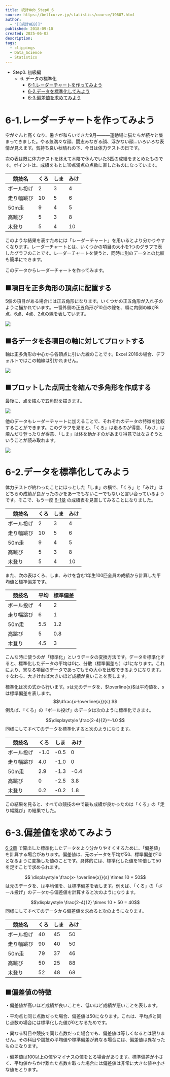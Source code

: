 ```yaml
---
title: 統計Web_Step0_6
source: https://bellcurve.jp/statistics/course/19607.html
author:
  - "[[統計WEB]]"
published: 2018-09-10
created: 2025-06-02
description: 
tags:
  - clippings
  - Data_Science
  - Statistics
---
```

- Step0. 初級編
	- 6\. データの標準化
		- [6-1.レーダーチャートを作ってみよう](#6-1.レーダーチャートを作ってみよう)
		- [6-2.データを標準化してみよう](#6-2.データを標準化してみよう)
		- [6-3.偏差値を求めてみよう](#6-3.偏差値を求めてみよう)

# 6-1.レーダーチャートを作ってみよう
空がぐんと高くなり、暑さが和らいできた9月―――運動場に猫たちが続々と集まってきました。やる気満々な顔、闘志みなぎる顔、浮かない顔…いろいろな表情が見えます。気持ち良い秋晴れの下、今日は体力テストの日です。

次の表は既に体力テストを終えて木陰で休んでいた3匹の成績をまとめたものです。ポイントは、成績をもとに10点満点の点数に直したものになっています。

| 競技名 | くろ | しま | みけ |
| --- | --- | --- | --- |
| ボール投げ | 2 | 3 | 4 |
| 走り幅跳び | 10 | 5 | 6 |
| 50m走 | 9 | 4 | 5 |
| 高跳び | 5 | 3 | 8 |
| 木登り | 5 | 4 | 10 |

このような結果を表すためには「レーダーチャート」を用いるとより分かりやすくなります。レーダーチャートとは、いくつかの項目の大小を1つのグラフで表したグラフのことです。レーダーチャートを使うと、同時に別のデータとの比較も簡単にできます。

このデータからレーダーチャートを作ってみます。

## ■項目を正多角形の頂点に配置する

5個の項目がある場合には正五角形になります。いくつかの正五角形が入れ子のように描かれています。一番外側の正五角形が10点の線を、順に内側の線が8点、6点、4点、2点の線を表しています。

[![](https://bellcurve.jp/statistics/wp-content/uploads/2018/08/fig1.png)](https://bellcurve.jp/wp-content/uploads/2018/08/fig1.png)

## ■各データを各項目の軸に対してプロットする

軸は正多角形の中心から各頂点に引いた線のことです。Excel 2016の場合、デフォルトではこの軸線は引かれません。

[![](https://bellcurve.jp/statistics/wp-content/uploads/2018/08/fig2-1.png)](https://bellcurve.jp/statistics/wp-content/uploads/2018/08/fig2-1.png)

## ■プロットした点同士を結んで多角形を作成する

最後に、点を結んで五角形を描きます。

[![](https://bellcurve.jp/statistics/wp-content/uploads/2018/08/fig3.png)](https://bellcurve.jp/statistics/wp-content/uploads/2018/08/fig3.png)

他のデータもレーダーチャートに加えることで、それぞれのデータの特徴を比較することができます。このグラフを見ると、「くろ」は走るのが得意、「みけ」は飛んだり登ったりが得意、「しま」は体を動かすのがあまり得意ではなさそうということが読み取れます。

[![](https://bellcurve.jp/statistics/wp-content/uploads/2018/08/fig4.png)](https://bellcurve.jp/statistics/wp-content/uploads/2018/08/fig4.png)
# 6-2.データを標準化してみよう
体力テストが終わったことにほっとした「しま」の横で、「くろ」と「みけ」はどちらの成績が良かったのかをあーでもないこーでもないと言い合っているようです。そこで、もう一度 [6-1章](https://bellcurve.jp/statistics/course/19607.html) の成績表を見直してみることになりました。

| 競技名 | くろ | しま | みけ |
| --- | --- | --- | --- |
| ボール投げ | 2 | 3 | 4 |
| 走り幅跳び | 10 | 5 | 6 |
| 50m走 | 9 | 4 | 5 |
| 高跳び | 5 | 3 | 8 |
| 木登り | 5 | 4 | 10 |

また、次の表はくろ、しま、みけを含む1年生100匹全員の成績から計算した平均値と標準偏差です。

| 競技名 | 平均 | 標準偏差 |
| --- | --- | --- |
| ボール投げ | 4 | 2 |
| 走り幅跳び | 6 | 1 |
| 50m走 | 5.5 | 1.2 |
| 高跳び | 5 | 0.8 |
| 木登り | 4.5 | 3 |

こんな時に使うのが「標準化」というデータの変換方法です。データを標準化すると、標準化したデータの平均は0に、分散（標準偏差も）は1になります。これにより、異なる項目のデータであってもその大小を比較できるようになります。すなわち、大きければ大きいほど成績が良いことを表します。

標準化は次の式から行います。$x$は元のデータを、$\overline{x}$は平均値を、$s$は標準偏差を表します。
$$\dfrac{x-\overline{x}}{s} $$
例えば、「くろ」の「ボール投げ」のデータは次のように標準化できます。

$$\displaystyle \frac{2-4}{2}=-1.0 $$
同様にしてすべてのデータを標準化すると次のようになります。

| 競技名 | くろ | しま | みけ |
| --- | --- | --- | --- |
| ボール投げ | \-1.0 | \-0.5 | 0 |
| 走り幅跳び | 4.0 | \-1.0 | 0 |
| 50m走 | 2.9 | \-1.3 | \-0.4 |
| 高跳び | 0 | \-2.5 | 3.8 |
| 木登り | 0.2 | \-0.2 | 1.8 |

この結果を見ると、すべての競技の中で最も成績が良かったのは「くろ」の「走り幅跳び」の結果でした。

# 6-3.偏差値を求めてみよう
[6-2章](https://bellcurve.jp/statistics/course/19647.html) で算出した標準化したデータをより分かりやすくするために、「偏差値」を計算する場合があります。偏差値は、元のデータを平均が50、標準偏差が10となるように変換した値のことです。具体的には、標準化した値を10倍して50を足すことで求められます。

$$ \displaystyle \frac{x- \overline{x}}{s} \times 10 + 50$$
は元のデータを、は平均値を、は標準偏差を表します。例えば、「くろ」の「ボール投げ」のデータから偏差値を計算すると次のようになります。

$$\displaystyle \frac{2-4}{2} \times 10 + 50 = 40$$
同様にしてすべてのデータから偏差値を求めると次のようになります。

| 競技名 | くろ | しま | みけ |
| --- | --- | --- | --- |
| ボール投げ | 40 | 45 | 50 |
| 走り幅跳び | 90 | 40 | 50 |
| 50m走 | 79 | 37 | 46 |
| 高跳び | 50 | 25 | 88 |
| 木登り | 52 | 48 | 68 |

## ■偏差値の特徴

・偏差値が高いほど成績が良いことを、低いほど成績が悪いことを表します。

・平均点と同じ点数だった場合、偏差値は50になります。これは、平均点と同じ点数の場合には標準化した値が0となるためです。

・異なる科目や競技で同じ点数だった場合でも、偏差値は等しくなるとは限りません。その科目や競技の平均値や標準偏差が異なる場合には、偏差値は異なったものになります。

・偏差値は100以上の値やマイナスの値をとる場合があります。標準偏差が小さく、平均値からかけ離れた点数を取った場合には偏差値は非常に大きな値や小さな値をとります。

